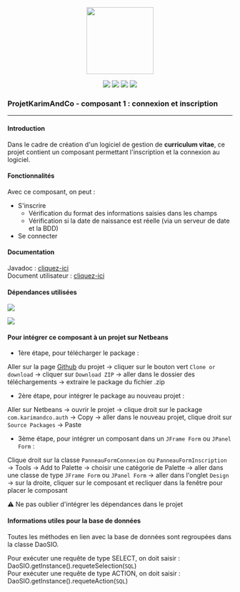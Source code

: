 <p align="center">
<img src="https://image.flaticon.com/icons/svg/311/311334.svg" width="150">
</p>

<p align="center">
<img src="http://hits.dwyl.io/pawel956/pawel956/projetKarimAndCo_ConnexionInscription.svg">
<img src="https://img.shields.io/github/contributors/pawel956/projetKarimAndCo_ConnexionInscription">
<img src="https://img.shields.io/github/repo-size/pawel956/projetKarimAndCo_ConnexionInscription">
<img src="https://img.shields.io/badge/project-maven-red">
</p>

### ProjetKarimAndCo - composant 1 : connexion et inscription
---

#### Introduction
Dans le cadre de création d'un logiciel de gestion de **curriculum vitae**, ce projet contient un composant permettant l'inscription et la connexion au logiciel.

#### Fonctionnalités
Avec ce composant, on peut :
 + S'inscrire
	 + Vérification du format des informations saisies dans les champs
	 + Vérification si la date de naissance est réelle (via un serveur de date et la BDD)
 + Se connecter

#### Documentation
Javadoc : [cliquez-ici](https://pawel956.github.io/projetKarimAndCo_ConnexionInscription/)  
Document utilisateur : [cliquez-ici](https://docs.google.com/document/d/1nW1IItZ4RfnRoahEaQirap2QfmtTX6tPgkBLDmhopvI/edit?usp=sharing)

#### Dépendances utilisées
<a href="http://mirrors.ircam.fr/pub/apache//commons/net/binaries/commons-net-3.6-bin.zip"><img src="https://img.shields.io/badge/commons--net-3.6-success"></a>  

<a href="https://repo1.maven.org/maven2/mysql/mysql-connector-java/5.1.48/mysql-connector-java-5.1.48.jar"><img src="https://img.shields.io/badge/mysql--connector--java-5.1.48-success"></a>

#### Pour intégrer ce composant à un projet sur Netbeans
+ 1ère étape, pour télécharger le package :

Aller sur la page <a href="https://github.com/pawel956/projetKarimAndCo_ConnexionInscription">Github</a> du projet → cliquer sur le bouton vert `Clone or download` → cliquer sur `Download ZIP` → aller dans le dossier des téléchargements → extraire le package du fichier .zip

+ 2ère étape, pour intégrer le package au nouveau projet :

Aller sur Netbeans → ouvrir le projet → clique droit sur le package `com.karimandco.auth` → Copy → aller dans le nouveau projet, clique droit sur `Source Packages` → Paste

+ 3ème étape, pour intégrer un composant dans un `JFrame Form` ou `JPanel Form` :

Clique droit sur la classe `PanneauFormConnexion` ou `PanneauFormInscription` → Tools → Add to Palette → choisir une catégorie de Palette → aller dans une classe de type `JFrame Form` ou `JPanel Form` → aller dans l'onglet `Design` → sur la droite, cliquer sur le composant et recliquer dans la fenêtre pour placer le composant

⚠ Ne pas oublier d'intégrer les dépendances dans le projet

#### Informations utiles pour la base de données
Toutes les méthodes en lien avec la base de données sont regroupées dans la classe DaoSIO.  

Pour exécuter une requête de type SELECT, on doit saisir : DaoSIO.getInstance().requeteSelection(`SQL`)  
Pour exécuter une requête de type ACTION, on doit saisir : DaoSIO.getInstance().requeteAction(`SQL`)